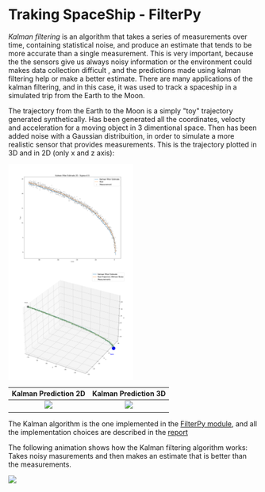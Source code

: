 # Traking SpaceShip - FilterPy

*Kalman filtering* is an algorithm that takes a series of measurements over time, containing statistical noise, and produce an estimate that tends to be more accurate than a single measurement. This is very important, because the the sensors give us always noisy information or the environment could makes data collection difficult , and the predictions made using kalman filtering help or make a better estimate.  There are many applications of the kalman filtering, and in this case, it was used to track a spaceship in a simulated trip from the Earth to the Moon.

The trajectory from the Earth to the Moon is a simply "toy" trajectory generated synthetically. Has been generated all the coordinates, velocty and acceleration for a moving object in 3 dimentional space. Then has been added noise with a Gaussian distribuition, in order to simulate a more realistic sensor that provides measurements. This is the trajectory plotted in 3D and in 2D (only x and z axis):

<div class="row" style= "display: table;">
  <div class="column">
    <img src="SpaceShip_3D\Plots\Kalman_Filter_Estimate_2D___Sigma_0.5.png" width="50%" style="float: left;"></img>
  </div>
  <div class="column">
    <img src="SpaceShip_3D\Plots\Kalman_Filter_Estimate___Sigma_0.5.png"width="50%" style="float: left;" ></img>
  </div>
</div>


Kalman Prediction 2D      |  Kalman Prediction 3D 
:-------------------------:|:-------------------------:
![](https://github.com/simocampi/SpaceShip_FilterPy_Kalman/blob/master/SpaceShip_3D/Plots/Kalman_Filter_Estimate_2D___Sigma_0.5.png)  |  ![](https://github.com/simocampi/SpaceShip_FilterPy_Kalman/blob/master/SpaceShip_3D/Plots/Kalman_Filter_Estimate___Sigma_0.5.png)

The Kalman algorithm is the one implemented in the <a  href="https://filterpy.readthedocs.io/en/latest/"> FilterPy module</a>, and all the implementation choices are described in the <a href="https://github.com/simocampi/Project-SpaceShip_FilterPy_Kalman/blob/master/REPORT.pdf"> report </a>


The following animation shows how the Kalman filtering algorithm works: Takes noisy masurements and then makes an estimate that is better than the measurements.

<img src="SpaceShip_3D\Animations\animaion_3d_prediction.gif" style=" margin-left: auto; margin-right: auto;" ></img>
 
